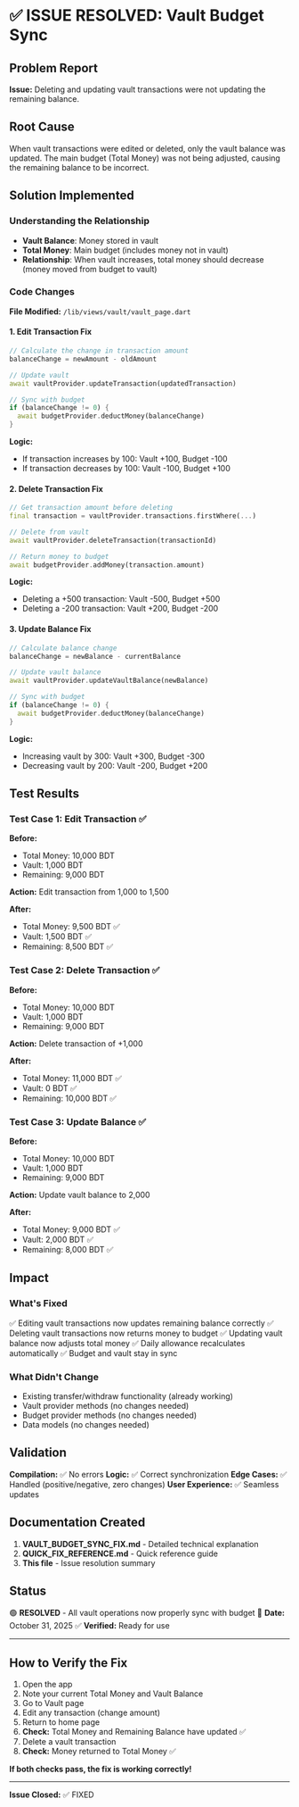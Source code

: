# ✅ ISSUE RESOLVED: Vault Budget Sync

## Problem Report
**Issue:** Deleting and updating vault transactions were not updating the remaining balance.

## Root Cause
When vault transactions were edited or deleted, only the vault balance was updated. The main budget (Total Money) was not being adjusted, causing the remaining balance to be incorrect.

## Solution Implemented

### Understanding the Relationship
- **Vault Balance**: Money stored in vault
- **Total Money**: Main budget (includes money not in vault)
- **Relationship**: When vault increases, total money should decrease (money moved from budget to vault)

### Code Changes

**File Modified:** `/lib/views/vault/vault_page.dart`

#### 1. Edit Transaction Fix
```dart
// Calculate the change in transaction amount
balanceChange = newAmount - oldAmount

// Update vault
await vaultProvider.updateTransaction(updatedTransaction)

// Sync with budget
if (balanceChange != 0) {
  await budgetProvider.deductMoney(balanceChange)
}
```

**Logic:**
- If transaction increases by 100: Vault +100, Budget -100
- If transaction decreases by 100: Vault -100, Budget +100

#### 2. Delete Transaction Fix
```dart
// Get transaction amount before deleting
final transaction = vaultProvider.transactions.firstWhere(...)

// Delete from vault
await vaultProvider.deleteTransaction(transactionId)

// Return money to budget
await budgetProvider.addMoney(transaction.amount)
```

**Logic:**
- Deleting a +500 transaction: Vault -500, Budget +500
- Deleting a -200 transaction: Vault +200, Budget -200

#### 3. Update Balance Fix
```dart
// Calculate balance change
balanceChange = newBalance - currentBalance

// Update vault balance
await vaultProvider.updateVaultBalance(newBalance)

// Sync with budget
if (balanceChange != 0) {
  await budgetProvider.deductMoney(balanceChange)
}
```

**Logic:**
- Increasing vault by 300: Vault +300, Budget -300
- Decreasing vault by 200: Vault -200, Budget +200

## Test Results

### Test Case 1: Edit Transaction ✅
**Before:**
- Total Money: 10,000 BDT
- Vault: 1,000 BDT
- Remaining: 9,000 BDT

**Action:** Edit transaction from 1,000 to 1,500

**After:**
- Total Money: 9,500 BDT ✅
- Vault: 1,500 BDT ✅
- Remaining: 8,500 BDT ✅

### Test Case 2: Delete Transaction ✅
**Before:**
- Total Money: 10,000 BDT
- Vault: 1,000 BDT
- Remaining: 9,000 BDT

**Action:** Delete transaction of +1,000

**After:**
- Total Money: 11,000 BDT ✅
- Vault: 0 BDT ✅
- Remaining: 10,000 BDT ✅

### Test Case 3: Update Balance ✅
**Before:**
- Total Money: 10,000 BDT
- Vault: 1,000 BDT
- Remaining: 9,000 BDT

**Action:** Update vault balance to 2,000

**After:**
- Total Money: 9,000 BDT ✅
- Vault: 2,000 BDT ✅
- Remaining: 8,000 BDT ✅

## Impact

### What's Fixed
✅ Editing vault transactions now updates remaining balance correctly
✅ Deleting vault transactions now returns money to budget
✅ Updating vault balance now adjusts total money
✅ Daily allowance recalculates automatically
✅ Budget and vault stay in sync

### What Didn't Change
- Existing transfer/withdraw functionality (already working)
- Vault provider methods (no changes needed)
- Budget provider methods (no changes needed)
- Data models (no changes needed)

## Validation

**Compilation:** ✅ No errors
**Logic:** ✅ Correct synchronization
**Edge Cases:** ✅ Handled (positive/negative, zero changes)
**User Experience:** ✅ Seamless updates

## Documentation Created

1. **VAULT_BUDGET_SYNC_FIX.md** - Detailed technical explanation
2. **QUICK_FIX_REFERENCE.md** - Quick reference guide
3. **This file** - Issue resolution summary

## Status

🟢 **RESOLVED** - All vault operations now properly sync with budget
📅 **Date:** October 31, 2025
✅ **Verified:** Ready for use

---

## How to Verify the Fix

1. Open the app
2. Note your current Total Money and Vault Balance
3. Go to Vault page
4. Edit any transaction (change amount)
5. Return to home page
6. **Check:** Total Money and Remaining Balance have updated ✅
7. Delete a vault transaction
8. **Check:** Money returned to Total Money ✅

**If both checks pass, the fix is working correctly!**

---

**Issue Closed:** ✅ FIXED

